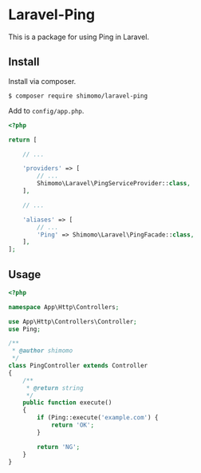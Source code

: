 # Laravel-Ping
This is a package for using Ping in Laravel.

## Install
Install via composer.
```
$ composer require shimomo/laravel-ping
```

Add to ```config/app.php```.
```php
<?php

return [

    // ...

    'providers' => [
        // ...
        Shimomo\Laravel\PingServiceProvider::class,
    ],

    // ...

    'aliases' => [
        // ...
        'Ping' => Shimomo\Laravel\PingFacade::class,
    ],
];
```

## Usage
```php
<?php

namespace App\Http\Controllers;

use App\Http\Controllers\Controller;
use Ping;

/**
 * @author shimomo
 */
class PingController extends Controller
{
    /**
     * @return string
     */
    public function execute()
    {
        if (Ping::execute('example.com') {
            return 'OK';
        }

        return 'NG';
    }
}
```

